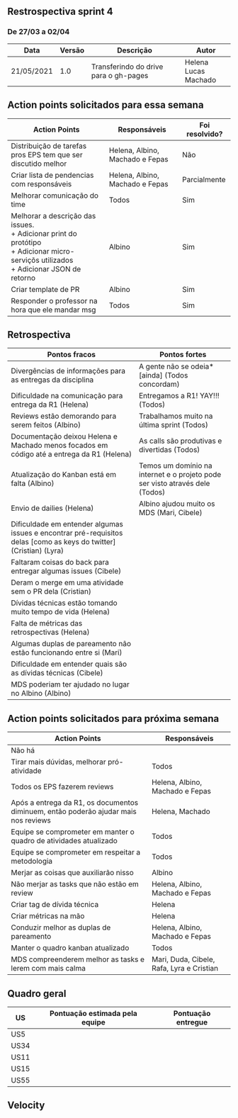 ## Restrospectiva sprint 4

### De 27/03 a 02/04


| Data       | Versão | Descrição                                           | Autor              |
| ---------- | ------ | --------------------------------------------------- | ------------------ |
| 21/05/2021 | 1.0    | Transferindo do drive para o gh-pages               |    Helena </br> Lucas Machado   |

## Action points solicitados para essa semana

| **Action Points** | **Responsáveis** | **Foi resolvido?** |
| ------------- | ------------ | ------------ | 
| Distribuição de tarefas pros EPS tem que ser discutido melhor | Helena, Albino, Machado e Fepas | Não |
| Criar lista de pendencias com responsáveis | Helena, Albino, Machado e Fepas | Parcialmente |
| Melhorar comunicação do time | Todos | Sim |
| Melhorar a descrição das issues.<br>+ Adicionar print do protótipo<br>+ Adicionar micro-serviçõs utilizados<br>+ Adicionar JSON de retorno  | Albino | Sim |
| Criar template de PR | Albino | Sim |
| Responder o professor na hora que ele mandar msg | Todos | Sim |


## Retrospectiva

| **Pontos fracos** | **Pontos fortes** |
| ------------- | ------------- |
| Divergências de informações para as entregas da disciplina  | A gente não se odeia* [ainda] (Todos concordam) |
| Dificuldade na comunicação para entrega da R1 (Helena) | Entregamos a R1! YAY!!! (Todos) |
| Reviews estão demorando para serem feitos (Albino) | Trabalhamos muito na última sprint (Todos) |
| Documentação deixou Helena e Machado menos focados em código até a entrega da R1 (Helena)  | As calls são produtivas e divertidas (Todos) |
| Atualização do Kanban está em falta (Albino) | Temos um domínio na internet e o projeto pode ser visto através dele (Todos) |
| Envio de dailies (Helena) | Albino ajudou muito os MDS (Mari, Cibele) |
| Dificuldade em entender algumas issues e encontrar pré-requisitos delas [como as keys do twitter] (Cristian) (Lyra) |  |
| Faltaram coisas do back para entregar algumas issues (Cibele) |  |
| Deram o merge em uma atividade sem o PR dela (Cristian) |  |
| Dívidas técnicas estão tomando muito tempo de vida (Helena) |  |
| Falta de métricas das retrospectivas (Helena) |  |
| Algumas duplas de pareamento não estão funcionando entre si (Mari) |  |
| Dificuldade em entender quais são as dívidas técnicas (Cibele) |  |
| MDS poderiam ter ajudado no lugar no Albino (Albino) |  |


## Action points solicitados para próxima semana

| **Action Points** | **Responsáveis** |
| ----------------- | ---------------- |
| Não há |  |
| Tirar mais dúvidas, melhorar pró-atividade | Todos |
| Todos os EPS fazerem reviews | Helena, Albino, Machado e Fepas |
| Após a entrega da R1, os documentos diminuem, então poderão ajudar mais nos reviews | Helena, Machado |
| Equipe se comprometer em manter o quadro de atividades atualizado | Todos |
| Equipe se comprometer em respeitar a metodologia  | Todos |
| Merjar as coisas que auxiliarão nisso | Albino |
| Não merjar as tasks que não estão em review | Helena, Albino, Machado e Fepas |
| Criar tag de dívida técnica | Helena |
| Criar métricas na mão | Helena |
| Conduzir melhor as duplas de pareamento | Helena, Albino, Machado e Fepas |
| Manter o quadro kanban atualizado  | Todos |
| MDS compreenderem melhor as tasks e lerem com mais calma  | Mari, Duda, Cibele, Rafa, Lyra e Cristian |


## Quadro geral

| US    | Pontuação estimada pela equipe | Pontuação entregue              | 
|-------|--------------------------------|---------------------------------|
| US5   |                               |                                 |
| US34  |                               |                                 |
| US11  |                               |                                 |
| US15  |                               |                                 |
| US55  |                               |                                 |

## Velocity



